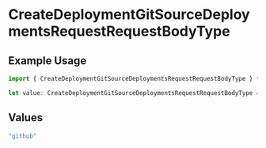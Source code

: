 # CreateDeploymentGitSourceDeploymentsRequestRequestBodyType

## Example Usage

```typescript
import { CreateDeploymentGitSourceDeploymentsRequestRequestBodyType } from "@simplesagar/vercel/models/createdeploymentop.js";

let value: CreateDeploymentGitSourceDeploymentsRequestRequestBodyType = "github";
```

## Values

```typescript
"github"
```